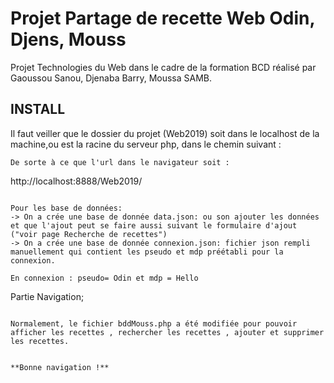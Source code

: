 # Projet Partage de recette Web Odin, Djens, Mouss

Projet Technologies du Web dans le cadre de la formation BCD réalisé par Gaoussou Sanou, Djenaba Barry, Moussa SAMB.

## INSTALL 

Il faut veiller que le dossier du projet (Web2019) soit dans le localhost de la machine,ou est la racine du serveur php, dans le chemin suivant : 
```
De sorte à ce que l'url dans le navigateur soit : 
```
http://localhost:8888/Web2019/
```

Pour les base de données:
-> On a crée une base de donnée data.json: ou son ajouter les données et que l'ajout peut se faire aussi suivant le formulaire d'ajout ("voir page Recherche de recettes")
-> On a crée une base de donnée connexion.json: fichier json rempli manuellement qui contient les pseudo et mdp préétabli pour la connexion.

En connexion : pseudo= Odin et mdp = Hello
```
Partie Navigation;
```

Normalement, le fichier bddMouss.php a été modifiée pour pouvoir afficher les recettes , rechercher les recettes , ajouter et supprimer les recettes.


**Bonne navigation !**
